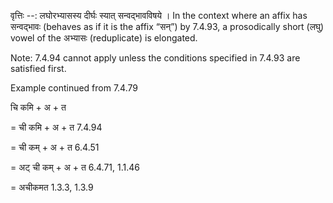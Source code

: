 

वृत्तिः --: लघोरभ्यासस्य दीर्घः स्यात् सन्वद्भावविषये । In the context where an affix has सन्वद्भावः (behaves as if it is the affix “सन्”) by 7.4.93, a prosodically short (लघु) vowel of the अभ्यासः (reduplicate) is elongated.

Note: 7.4.94 cannot apply unless the conditions specified in 7.4.93 are satisfied first.


Example continued from 7.4.79


चि कमि + अ + त

= ची कमि + अ + त 7.4.94

= ची कम् + अ + त 6.4.51

= अट् ची कम् + अ + त 6.4.71, 1.1.46

= अचीकमत 1.3.3, 1.3.9


